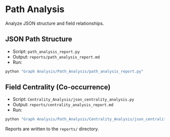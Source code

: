 # Path Analysis

Analyze JSON structure and field relationships.

## JSON Path Structure
- Script: `path_analysis_report.py`
- Output: `reports/path_analysis_report.md`
- Run:
```bash
python "Graph Analysis/Path_Analysis/path_analysis_report.py"
```

## Field Centrality (Co-occurrence)
- Script: `Centrality_Analysis/json_centrality_analysis.py`
- Output: `reports/centrality_analysis_report.md`
- Run:
```bash
python "Graph Analysis/Path_Analysis/Centrality_Analysis/json_centrality_analysis.py"
```

Reports are written to the `reports/` directory.
